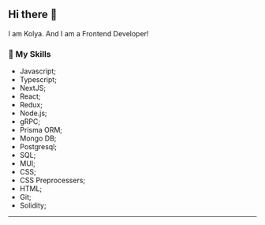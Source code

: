 ## Hi there 👋
I am Kolya. And I am a Frontend Developer! 
### 📶 My Skills
- Javascript;
- Typescript;
- NextJS;
- React;
- Redux;
- Node.js;
- gRPC;
- Prisma ORM;
- Mongo DB;
- Postgresql;
- SQL;
- MUI;
- CSS;
- CSS Preprocessers;
- HTML;
- Git;
- Solidity;
---


<!--
**cocaKolya/cocaKolya** is a ✨ _special_ ✨ repository because its `README.md` (this file) appears on your GitHub profile.

Here are some ideas to get you started:

- 🔭 I’m currently working on ...
- 🌱 I’m currently learning ...
- 👯 I’m looking to collaborate on ...
- 🤔 I’m looking for help with ...
- 💬 Ask me about ...
- 📫 How to reach me: ...
- 😄 Pronouns: ...
- ⚡ Fun fact: ...
-->
